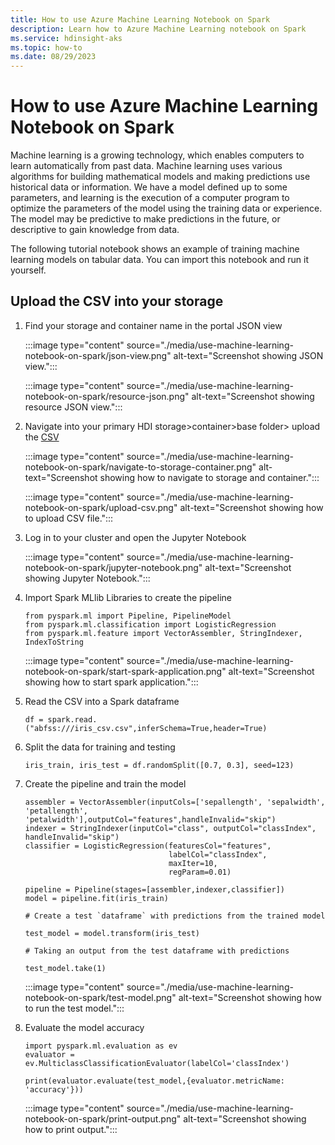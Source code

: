 ```yaml
---
title: How to use Azure Machine Learning Notebook on Spark
description: Learn how to Azure Machine Learning notebook on Spark
ms.service: hdinsight-aks
ms.topic: how-to
ms.date: 08/29/2023
---
```


# How to use Azure Machine Learning Notebook on Spark

Machine learning is a growing technology, which enables computers to learn automatically from past data. Machine learning uses various algorithms for building mathematical models and making predictions use historical data or information. We have a model defined up to some parameters, and learning is the execution of a computer program to optimize the parameters of the model using the training data or experience. The model may be predictive to make predictions in the future, or descriptive to gain knowledge from data.

The following tutorial notebook shows an example of training machine learning models on tabular data. You can import this notebook and run it yourself.

## Upload the CSV into your storage

1. Find your storage and container name in the portal JSON view

   :::image type="content" source="./media/use-machine-learning-notebook-on-spark/json-view.png" alt-text="Screenshot showing JSON view.":::
   
   :::image type="content" source="./media/use-machine-learning-notebook-on-spark/resource-json.png" alt-text="Screenshot showing resource JSON view.":::
        
1. Navigate into your primary HDI storage>container>base folder> upload the [CSV](https://github.com/Azure-Samples/hdinsight-aks/blob/main/spark/iris_csv.csv)

    :::image type="content" source="./media/use-machine-learning-notebook-on-spark/navigate-to-storage-container.png" alt-text="Screenshot showing how to navigate to storage and container.":::

    :::image type="content" source="./media/use-machine-learning-notebook-on-spark/upload-csv.png" alt-text="Screenshot showing how to upload CSV file.":::
    
1. Log in to your cluster and open the Jupyter Notebook 

    :::image type="content" source="./media/use-machine-learning-notebook-on-spark/jupyter-notebook.png" alt-text="Screenshot showing Jupyter Notebook.":::

1. Import Spark MLlib Libraries to create the pipeline
    ```import pyspark
    from pyspark.ml import Pipeline, PipelineModel
    from pyspark.ml.classification import LogisticRegression
    from pyspark.ml.feature import VectorAssembler, StringIndexer, IndexToString
    ```
    :::image type="content" source="./media/use-machine-learning-notebook-on-spark/start-spark-application.png" alt-text="Screenshot showing how to start spark application.":::


1. Read the CSV into a Spark dataframe

    `df = spark.read.("abfss:///iris_csv.csv",inferSchema=True,header=True)`
1. Split the data for training and testing

    `iris_train, iris_test = df.randomSplit([0.7, 0.3], seed=123)`

1. Create the pipeline and train the model

    ```
    assembler = VectorAssembler(inputCols=['sepallength', 'sepalwidth', 'petallength', 'petalwidth'],outputCol="features",handleInvalid="skip")
    indexer = StringIndexer(inputCol="class", outputCol="classIndex", handleInvalid="skip")
    classifier = LogisticRegression(featuresCol="features",
                                    labelCol="classIndex",
                                    maxIter=10,
                                    regParam=0.01)
    
    pipeline = Pipeline(stages=[assembler,indexer,classifier])
    model = pipeline.fit(iris_train)
    
    # Create a test `dataframe` with predictions from the trained model

    test_model = model.transform(iris_test)

    # Taking an output from the test dataframe with predictions
    
    test_model.take(1)
    ```

    :::image type="content" source="./media/use-machine-learning-notebook-on-spark/test-model.png" alt-text="Screenshot showing how to run the test model.":::

1. Evaluate the model accuracy

    ```
    import pyspark.ml.evaluation as ev
    evaluator = ev.MulticlassClassificationEvaluator(labelCol='classIndex')

    print(evaluator.evaluate(test_model,{evaluator.metricName: 'accuracy'}))
    ```
    :::image type="content" source="./media/use-machine-learning-notebook-on-spark/print-output.png" alt-text="Screenshot showing how to print output.":::


